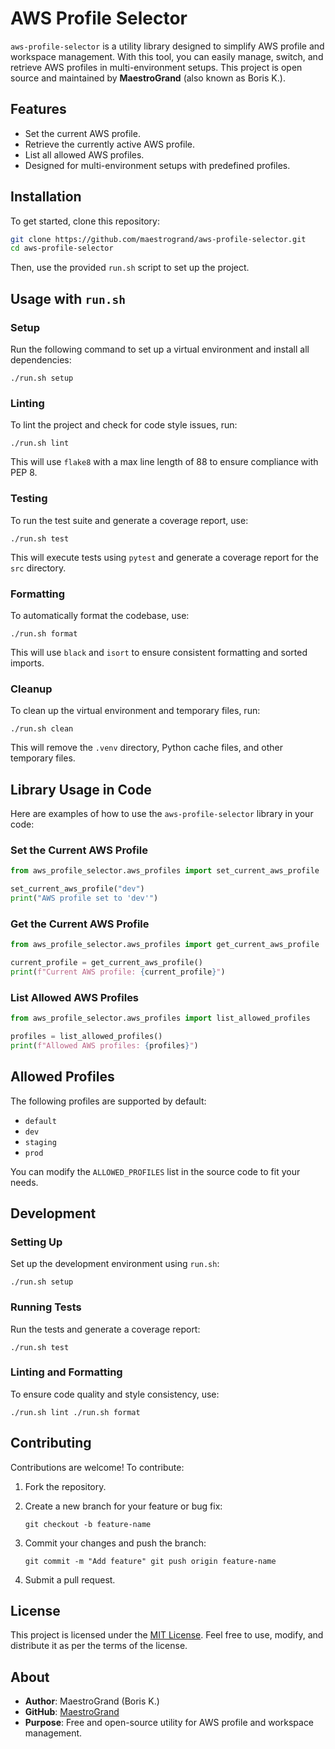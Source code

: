 # AWS Profile Selector

`aws-profile-selector` is a utility library designed to simplify AWS profile and workspace management. With this tool, you can easily manage, switch, and retrieve AWS profiles in multi-environment setups. This project is open source and maintained by **MaestroGrand** (also known as Boris K.).

## Features

- Set the current AWS profile.
- Retrieve the currently active AWS profile.
- List all allowed AWS profiles.
- Designed for multi-environment setups with predefined profiles.

## Installation

To get started, clone this repository:

```bash
git clone https://github.com/maestrogrand/aws-profile-selector.git
cd aws-profile-selector
```

Then, use the provided `run.sh` script to set up the project.

## Usage with `run.sh`

### Setup

Run the following command to set up a virtual environment and install all dependencies:

`./run.sh setup`

### Linting

To lint the project and check for code style issues, run:

`./run.sh lint`

This will use `flake8` with a max line length of 88 to ensure compliance with PEP 8.

### Testing

To run the test suite and generate a coverage report, use:

`./run.sh test`

This will execute tests using `pytest` and generate a coverage report for the `src` directory.

### Formatting

To automatically format the codebase, use:

`./run.sh format`

This will use `black` and `isort` to ensure consistent formatting and sorted imports.

### Cleanup

To clean up the virtual environment and temporary files, run:

`./run.sh clean`

This will remove the `.venv` directory, Python cache files, and other temporary files.

## Library Usage in Code

Here are examples of how to use the `aws-profile-selector` library in your code:

### Set the Current AWS Profile

```python
from aws_profile_selector.aws_profiles import set_current_aws_profile

set_current_aws_profile("dev")
print("AWS profile set to 'dev'")
```

### Get the Current AWS Profile

```python
from aws_profile_selector.aws_profiles import get_current_aws_profile

current_profile = get_current_aws_profile()
print(f"Current AWS profile: {current_profile}")
```

### List Allowed AWS Profiles

```python
from aws_profile_selector.aws_profiles import list_allowed_profiles

profiles = list_allowed_profiles()
print(f"Allowed AWS profiles: {profiles}")
```

## Allowed Profiles

The following profiles are supported by default:

- `default`
- `dev`
- `staging`
- `prod`

You can modify the `ALLOWED_PROFILES` list in the source code to fit your needs.

## Development

### Setting Up

Set up the development environment using `run.sh`:

`./run.sh setup`

### Running Tests

Run the tests and generate a coverage report:

`./run.sh test`

### Linting and Formatting

To ensure code quality and style consistency, use:

`./run.sh lint
./run.sh format`

## Contributing

Contributions are welcome! To contribute:

1.  Fork the repository.
2.  Create a new branch for your feature or bug fix:

    `git checkout -b feature-name`

3.  Commit your changes and push the branch:

    `git commit -m "Add feature"
git push origin feature-name`

4.  Submit a pull request.

## License

This project is licensed under the [MIT License](LICENSE). Feel free to use, modify, and distribute it as per the terms of the license.

## About

- **Author**: MaestroGrand (Boris K.)
- **GitHub**: [MaestroGrand](https://github.com/maestrogrand/aws-profile-selector.git)
- **Purpose**: Free and open-source utility for AWS profile and workspace management.
